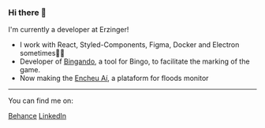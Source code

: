 ### Hi there 👋

I'm currently a developer at Erzinger!

- I work with React, Styled-Components, Figma, Docker and Electron sometimes:man_technologist:	
- Developer of [Bingando](https://bingando-web.vercel.app/), a tool for Bingo, to facilitate the marking of the game.
- Now making the [Encheu Aí](https://encheu-ai.vercel.app/), a plataform for floods monitor

---

You can find me on:

[Behance](https://www.behance.net/brunolanger2)
[LinkedIn](https://www.linkedin.com/in/brunojlanger/)

<!--
**bruno-langer/bruno-langer** is a ✨ _special_ ✨ repository because its `README.md` (this file) appears on your GitHub profile.

Here are some ideas to get you started:

- 🔭 I’m currently working on ...
- 🌱 I’m currently learning ...
- 👯 I’m looking to collaborate on ...
- 🤔 I’m looking for help with ...
- 💬 Ask me about ...
- 📫 How to reach me: ...
- 😄 Pronouns: ...
- ⚡ Fun fact: ...
-->
